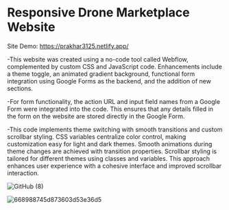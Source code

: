 # Responsive Drone Marketplace Website
Site Demo: https://prakhar3125.netlify.app/

-This website was created using a no-code tool called Webflow, complemented by custom CSS and JavaScript code. Enhancements include a theme toggle, an animated gradient background, functional form integration using Google Forms as the backend, and the addition of new sections.

-For form functionality, the action URL and input field names from a Google Form were integrated into the code. This ensures that any details filled in the form on the website are stored directly in the Google Form.

-This code implements theme switching with smooth transitions and custom scrollbar styling. CSS variables centralize color control, making customization easy for light and dark themes. Smooth animations during theme changes are achieved with transition properties. Scrollbar styling is tailored for different themes using classes and variables. This approach enhances user experience with a cohesive interface and improved scrollbar interaction.

![GitHub (8)](https://github.com/prakhar3125/Portfolio/assets/111203228/507476fd-0024-4268-b89e-4a1670984c28)


![668988745d873603d53e36d5](https://github.com/prakhar3125/Portfolio/assets/111203228/f46816c4-e5c1-42e4-a441-b26984cc6949)
